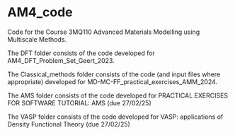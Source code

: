 # AM4_code
Code for the Course 3MQ110 Advanced Materials Modelling using Multiscale Methods.

The DFT folder consists of the code developed for AM4_DFT_Problem_Set_Geert_2023.

The Classical_methods folder consists of the code (and input files where appropriate) developed for MD-MC-FF_practical_exercises_AMM_2024.

The AMS folder consists of the code developed for PRACTICAL EXERCISES FOR SOFTWARE TUTORIAL: AMS (due 27/02/25)

The VASP folder consists of the code developed for VASP: applications of Density Functional Theory (due 27/02/25)
